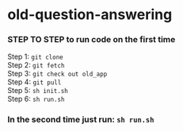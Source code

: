 # old-question-answering

### STEP TO STEP to run code on the first time

Step 1: `git clone` <br/>
Step 2: `git fetch` <br/>
Step 3: `git check out old_app` <br/>
Step 4: `git pull` <br/>
Step 5: `sh init.sh` <br/>
Step 6: `sh run.sh` <br/>

### In the second time just run: `sh run.sh`
